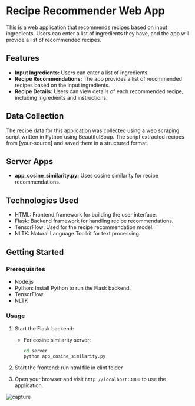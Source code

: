 # Recipe Recommender Web App

This is a web application that recommends recipes based on input ingredients. Users can enter a list of ingredients they have, and the app will provide a list of recommended recipes.

## Features

- **Input Ingredients:** Users can enter a list of ingredients.
- **Recipe Recommendations:** The app provides a list of recommended recipes based on the input ingredients.
- **Recipe Details:** Users can view details of each recommended recipe, including ingredients and instructions.

## Data Collection

The recipe data for this application was collected using a web scraping script written in Python using BeautifulSoup. The script extracted recipes from [your-source] and saved them in a structured format.

## Server Apps
- **app_cosine_similarity.py:** Uses cosine similarity for recipe recommendations.

## Technologies Used

- HTML: Frontend framework for building the user interface.
- Flask: Backend framework for handling recipe recommendations.
- TensorFlow: Used for the recipe recommendation model.
- NLTK: Natural Language Toolkit for text processing.

## Getting Started

### Prerequisites

- Node.js
- Python: Install Python to run the Flask backend.
- TensorFlow
- NLTK

### Usage

1. Start the Flask backend:

    - For cosine similarity server:

        ```bash
        cd server
        python app_cosine_similarity.py
        ```

2. Start the frontend:
   run html file in clint folder

4. Open your browser and visit `http://localhost:3000` to use the application.

![capture](capture_website.png)

